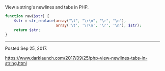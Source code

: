 View a string's newlines and tabs in PHP.

```php
function raw($str) {
    $str = str_replace(array("\t", "\r\n", "\r", "\n"),
                       array('\t', '\r\n', '\r', '\n'), $str);
    return $str;
}
```

---

Posted Sep 25, 2017.

https://www.darklaunch.com/2017/09/25/php-view-newlines-tabs-in-string.html